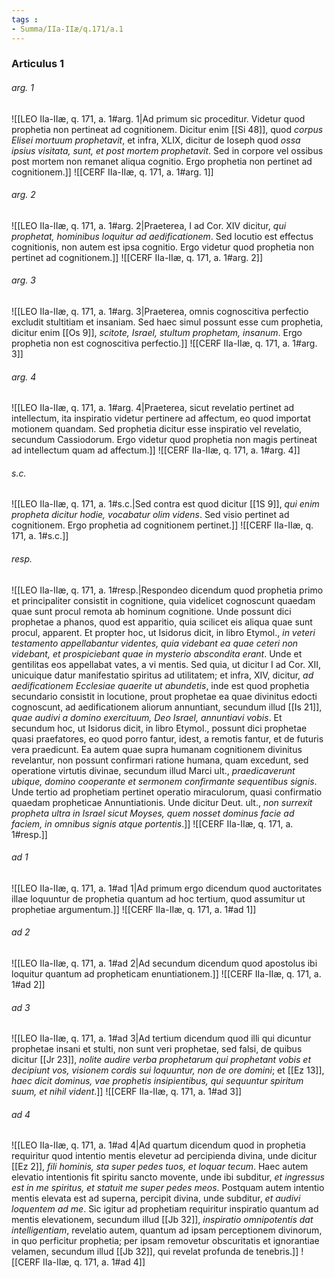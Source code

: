```yaml
---
tags : 
- Summa/IIa-IIæ/q.171/a.1
---
```


### Articulus 1

###### arg. 1
![[LEO IIa-IIæ, q. 171, a. 1#arg. 1|Ad primum sic proceditur. Videtur quod prophetia non pertineat ad cognitionem. Dicitur enim [[Si 48]], quod *corpus Elisei mortuum prophetavit*, et infra, XLIX, dicitur de Ioseph quod *ossa ipsius visitata, sunt, et post mortem prophetavit*. Sed in corpore vel ossibus post mortem non remanet aliqua cognitio. Ergo prophetia non pertinet ad cognitionem.]]
![[CERF IIa-IIæ, q. 171, a. 1#arg. 1]]

###### arg. 2
![[LEO IIa-IIæ, q. 171, a. 1#arg. 2|Praeterea, I ad Cor. XIV dicitur, *qui prophetat, hominibus loquitur ad aedificationem*. Sed locutio est effectus cognitionis, non autem est ipsa cognitio. Ergo videtur quod prophetia non pertinet ad cognitionem.]]
![[CERF IIa-IIæ, q. 171, a. 1#arg. 2]]

###### arg. 3
![[LEO IIa-IIæ, q. 171, a. 1#arg. 3|Praeterea, omnis cognoscitiva perfectio excludit stultitiam et insaniam. Sed haec simul possunt esse cum prophetia, dicitur enim [[Os 9]], *scitote, Israel, stultum prophetam, insanum*. Ergo prophetia non est cognoscitiva perfectio.]]
![[CERF IIa-IIæ, q. 171, a. 1#arg. 3]]

###### arg. 4
![[LEO IIa-IIæ, q. 171, a. 1#arg. 4|Praeterea, sicut revelatio pertinet ad intellectum, ita inspiratio videtur pertinere ad affectum, eo quod importat motionem quandam. Sed prophetia dicitur esse inspiratio vel revelatio, secundum Cassiodorum. Ergo videtur quod prophetia non magis pertineat ad intellectum quam ad affectum.]]
![[CERF IIa-IIæ, q. 171, a. 1#arg. 4]]

###### s.c.
![[LEO IIa-IIæ, q. 171, a. 1#s.c.|Sed contra est quod dicitur [[1S 9]], *qui enim propheta dicitur hodie, vocabatur olim videns*. Sed visio pertinet ad cognitionem. Ergo prophetia ad cognitionem pertinet.]]
![[CERF IIa-IIæ, q. 171, a. 1#s.c.]]

###### resp.
![[LEO IIa-IIæ, q. 171, a. 1#resp.|Respondeo dicendum quod prophetia primo et principaliter consistit in cognitione, quia videlicet cognoscunt quaedam quae sunt procul remota ab hominum cognitione. Unde possunt dici prophetae a phanos, quod est apparitio, quia scilicet eis aliqua quae sunt procul, apparent. Et propter hoc, ut Isidorus dicit, in libro Etymol., *in veteri testamento appellabantur videntes, quia videbant ea quae ceteri non videbant, et prospiciebant quae in mysterio abscondita erant*. Unde et gentilitas eos appellabat vates, a vi mentis. Sed quia, ut dicitur I ad Cor. XII, unicuique datur manifestatio spiritus ad utilitatem; et infra, XIV, dicitur, *ad aedificationem Ecclesiae quaerite ut abundetis*, inde est quod prophetia secundario consistit in locutione, prout prophetae ea quae divinitus edocti cognoscunt, ad aedificationem aliorum annuntiant, secundum illud [[Is 21]], *quae audivi a domino exercituum, Deo Israel, annuntiavi vobis*. Et secundum hoc, ut Isidorus dicit, in libro Etymol., possunt dici prophetae quasi praefatores, eo quod porro fantur, idest, a remotis fantur, et de futuris vera praedicunt. Ea autem quae supra humanam cognitionem divinitus revelantur, non possunt confirmari ratione humana, quam excedunt, sed operatione virtutis divinae, secundum illud Marci ult., *praedicaverunt ubique, domino cooperante et sermonem confirmante sequentibus signis*. Unde tertio ad prophetiam pertinet operatio miraculorum, quasi confirmatio quaedam propheticae Annuntiationis. Unde dicitur Deut. ult., *non surrexit propheta ultra in Israel sicut Moyses, quem nosset dominus facie ad faciem, in omnibus signis atque portentis*.]]
![[CERF IIa-IIæ, q. 171, a. 1#resp.]]

###### ad 1
![[LEO IIa-IIæ, q. 171, a. 1#ad 1|Ad primum ergo dicendum quod auctoritates illae loquuntur de prophetia quantum ad hoc tertium, quod assumitur ut prophetiae argumentum.]]
![[CERF IIa-IIæ, q. 171, a. 1#ad 1]]

###### ad 2
![[LEO IIa-IIæ, q. 171, a. 1#ad 2|Ad secundum dicendum quod apostolus ibi loquitur quantum ad propheticam enuntiationem.]]
![[CERF IIa-IIæ, q. 171, a. 1#ad 2]]

###### ad 3
![[LEO IIa-IIæ, q. 171, a. 1#ad 3|Ad tertium dicendum quod illi qui dicuntur prophetae insani et stulti, non sunt veri prophetae, sed falsi, de quibus dicitur [[Jr 23]], *nolite audire verba prophetarum qui prophetant vobis et decipiunt vos, visionem cordis sui loquuntur, non de ore domini*; et [[Ez 13]], *haec dicit dominus, vae prophetis insipientibus, qui sequuntur spiritum suum, et nihil vident*.]]
![[CERF IIa-IIæ, q. 171, a. 1#ad 3]]

###### ad 4
![[LEO IIa-IIæ, q. 171, a. 1#ad 4|Ad quartum dicendum quod in prophetia requiritur quod intentio mentis elevetur ad percipienda divina, unde dicitur [[Ez 2]], *fili hominis, sta super pedes tuos, et loquar tecum*. Haec autem elevatio intentionis fit spiritu sancto movente, unde ibi subditur, *et ingressus est in me spiritus, et statuit me super pedes meos*. Postquam autem intentio mentis elevata est ad superna, percipit divina, unde subditur, *et audivi loquentem ad me*. Sic igitur ad prophetiam requiritur inspiratio quantum ad mentis elevationem, secundum illud [[Jb 32]], *inspiratio omnipotentis dat intelligentiam*, revelatio autem, quantum ad ipsam perceptionem divinorum, in quo perficitur prophetia; per ipsam removetur obscuritatis et ignorantiae velamen, secundum illud [[Jb 32]], qui revelat profunda de tenebris.]]
![[CERF IIa-IIæ, q. 171, a. 1#ad 4]]

